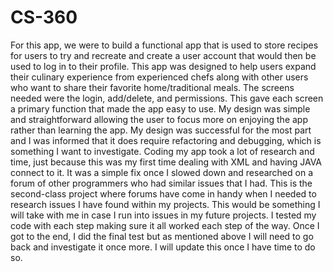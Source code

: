 # CS-360
For this app, we were to build a functional app that is used to store recipes for users to try and recreate and create a user account that would then be used to log in to their profile. This app was designed to help users expand their culinary experience from experienced chefs along with other users who want to share their favorite home/traditional meals. 
The screens needed were the login, add/delete, and permissions. This gave each screen a primary function that made the app easy to use. My design was simple and straightforward allowing the user to focus more on enjoying the app rather than learning the app. My design was successful for the most part and I was informed that it does require refactoring and debugging, which is something I want to investigate. 
Coding my app took a lot of research and time, just because this was my first time dealing with XML and having JAVA connect to it. It was a simple fix once I slowed down and researched on a forum of other programmers who had similar issues that I had. This is the second-class project where forums have come in handy when I needed to research issues I have found within my projects. This would be something I will take with me in case I run into issues in my future projects. 
I tested my code with each step making sure it all worked each step of the way. Once I got to the end, I did the final test but as mentioned above I will need to go back and investigate it once more. I will update this once I have time to do so. 

